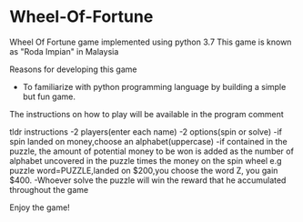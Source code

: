 # Wheel-Of-Fortune
Wheel Of Fortune game implemented using python 3.7
This game is known as "Roda Impian" in Malaysia

Reasons for developing this game
- To familiarize with python programming language by building
a simple but fun game.

The instructions on how to play will be available in the program comment

tldr instructions
-2 players(enter each name)
-2 options(spin or solve)
-if spin landed on money,choose an alphabet(uppercase)
-if contained in the puzzle, the amount of potential money
to be won is added as the number of alphabet uncovered
in the puzzle times the money on the spin wheel
e.g puzzle word=PUZZLE,landed on $200,you choose
the word Z, you gain $400.
-Whoever solve the puzzle will win the reward that he accumulated
throughout the game

Enjoy the game!
